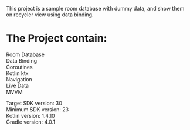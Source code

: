 This project is a sample room database with dummy data, and show them on recycler view using data binding. <br />

# The Project contain:
Room Database <br />
Data Binding <br />
Coroutines <br />
Kotlin ktx <br />
Navigation <br />
Live Data <br />
MVVM <br />

Target SDK version: 30 <br />
Minimum SDK version: 23 <br />
Kotlin version: 1.4.10 <br />
Gradle version: 4.0.1 <br />